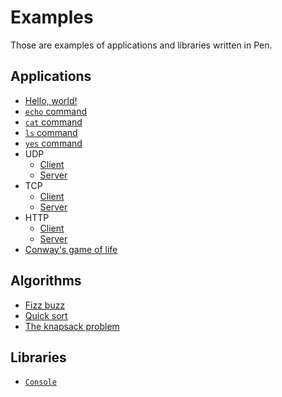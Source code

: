 # Examples

Those are examples of applications and libraries written in Pen.

## Applications

- [Hello, world!](hello-world)
- [`echo` command](echo)
- [`cat` command](cat)
- [`ls` command](ls)
- [`yes` command](yes)
- UDP
  - [Client](udp-client)
  - [Server](udp-server)
- TCP
  - [Client](tcp-client)
  - [Server](tcp-server)
- HTTP
  - [Client](http-client)
  - [Server](http-server)
- [Conway's game of life](life-game)

## Algorithms

- [Fizz buzz](algorithms/fizz-buzz)
- [Quick sort](algorithms/quick-sort)
- [The knapsack problem](algorithms/knapsack)

## Libraries

- [`Console`](console)
